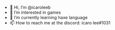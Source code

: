- 👋 Hi, I’m @icaroleeb
- 👀 I’m interested in games
- 🌱 I’m currently learning haxe language
- 📫 How to reach me at the discord: icaro lee#1031

